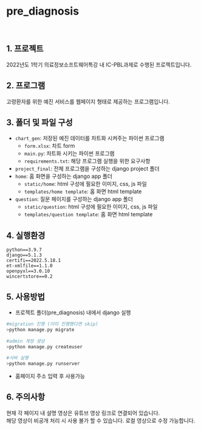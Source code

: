 # pre_diagnosis
<br>

## 1. 프로젝트
2022년도 1학기 의료정보소프트웨어특강 내 IC-PBL과제로 수행된 프로젝트입니다.

## 2. 프로그램
고령환자를 위한 예진 서비스를 웹페이지 형태로 제공하는 프로그램입니다.

## 3. 폴더 및 파일 구성
- `chart_gen`: 저장된 예진 데이터를 차트화 시켜주는 파이썬 프로그램
  * `form.xlsx`: 차트 form
  * `main.py`: 차트화 시키는 파이썬 프로그램
  * `requirements.txt`: 해당 프로그램 실행을 위한 요구사항
- `project_final`: 전체 프로그램을 구성하는 django project 폴더
- `home`: 홈 화면을 구성하는 django app 폴더
  * `static/home`: html 구성에 필요한 이미지, css, js 파일
  * `templates/home template`: 홈 화면 html template
- `question`: 질문 페이지를 구성하는 django app 폴더
  * `static/question`: html 구성에 필요한 이미지, css, js 파일
  * `templates/question template`: 홈 화면 html template
## 4. 실행환경
`python==3.9.7`  
`django==5.1.3`  
`certifi==2022.5.18.1`  
`et-xmlfile==1.1.0`  
`openpyxl==3.0.10`  
`wincertstore==0.2`  
## 5. 사용방법
- 프로젝트 폴더(pre_diagnosis) 내에서 django 실행
```bash
#migration 진행 (이미 진행했다면 skip)
>python manage.py migrate
  
#admin 계정 생성
>python manage.py createuser
  
#서버 실행
>python manage.py runserver
```
- 홈페이지 주소 입력 후 사용가능
## 6. 주의사항
현재 각 페이지 내 설명 영상은 유튜브 영상 링크로 연결되어 있습니다.  
해당 영상이 비공개 처리 시 사용 불가 할 수 있습니다.
로컬 영상으로 수정 가능합니다.